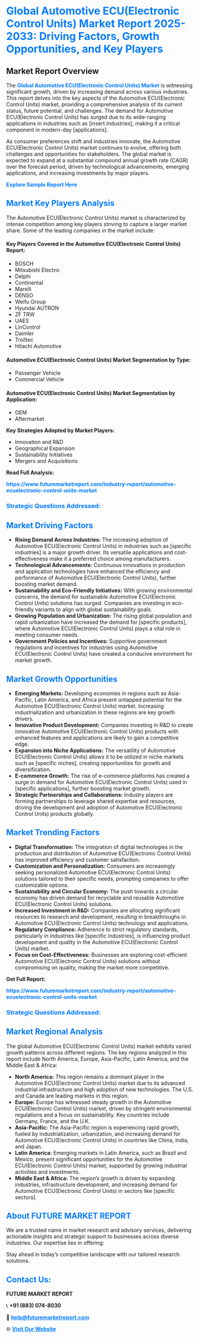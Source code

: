 <h1 style="color: #007BFF;">Global Automotive ECU(Electronic Control Units) Market Report 2025-2033: Driving Factors, Growth Opportunities, and Key Players</h1>

<section id="overview">
<h2>Market Report Overview</h2>
<p>The <a href="https://www.futuremarketreport.com/industry-report/automotive-ecuelectronic-control-units-market" style="color: #007BFF; text-decoration: none;"><strong>Global Automotive ECU(Electronic Control Units) Market</strong></a> is witnessing significant growth, driven by increasing demand across various industries. This report delves into the key aspects of the Automotive ECU(Electronic Control Units) market, providing a comprehensive analysis of its current status, future potential, and challenges. The demand for Automotive ECU(Electronic Control Units) has surged due to its wide-ranging applications in industries such as [insert industries], making it a critical component in modern-day [applications].</p>
<p>As consumer preferences shift and industries innovate, the Automotive ECU(Electronic Control Units) market continues to evolve, offering both challenges and opportunities for stakeholders. The global market is expected to expand at a substantial compound annual growth rate (CAGR) over the forecast period, driven by technological advancements, emerging applications, and increasing investments by major players.</p>
</section>

<section id="overview">
<p><a href="https://www.futuremarketreport.com/request-sample/reportId=81653" style="color: #007BFF; text-decoration: none;"><strong>Explore Sample Report Here</strong></a></p>
</section>

<section id="key-players">
<h2 style="color: #007BFF;">Market Key Players Analysis</h2>
<p>The Automotive ECU(Electronic Control Units) market is characterized by intense competition among key players striving to capture a larger market share. Some of the leading companies in the market include:</p>
<h4>Key Players Covered in the Automotive ECU(Electronic Control Units) Report:</h4>
<ul><li>BOSCH</li><li>Mitsubishi Electric</li><li>Delphi</li><li>Continental</li><li>Marelli</li><li>DENSO</li><li>Weifu Group</li><li>Hyundai AUTRON</li><li>ZF TRW</li><li>UAES</li><li>LinControl</li><li>Daimler</li><li>Troiltec</li><li>Hitachi Automotive</li></ul>
<h4>Automotive ECU(Electronic Control Units) Market Segmentation by Type:</h4>
<ul><li>Passenger Vehicle</li><li>Commercial Vehicle</li></ul>

<h4>Automotive ECU(Electronic Control Units) Market Segmentation by Application:</h4>
<ul><li>OEM</li><li>Aftermarket</li></ul>
<p><strong>Key Strategies Adopted by Market Players:</strong></p>
<ul>
<li>Innovation and R&D</li>
<li>Geographical Expansion</li>
<li>Sustainability Initiatives</li>
<li>Mergers and Acquisitions</li>
</ul>
</section>

<section>
<p><strong>Read Full Analysis: </strong></p><a href="https://www.futuremarketreport.com/industry-report/automotive-ecuelectronic-control-units-market" style="color: #007BFF; text-decoration: none;"><strong>https://www.futuremarketreport.com/industry-report/automotive-ecuelectronic-control-units-market</strong></a>
<h3 style="color: #007BFF;">Strategic Questions Addressed:</h3>
</section>

<section id="driving-factors">
<h2 style="color: #007BFF;">Market Driving Factors</h2>
<ul>
<li><strong>Rising Demand Across Industries:</strong> The increasing adoption of Automotive ECU(Electronic Control Units) in industries such as [specific industries] is a major growth driver. Its versatile applications and cost-effectiveness make it a preferred choice among manufacturers.</li>
<li><strong>Technological Advancements:</strong> Continuous innovations in production and application technologies have enhanced the efficiency and performance of Automotive ECU(Electronic Control Units), further boosting market demand.</li>
<li><strong>Sustainability and Eco-Friendly Initiatives:</strong> With growing environmental concerns, the demand for sustainable Automotive ECU(Electronic Control Units) solutions has surged. Companies are investing in eco-friendly variants to align with global sustainability goals.</li>
<li><strong>Growing Population and Urbanization:</strong> The rising global population and rapid urbanization have increased the demand for [specific products], where Automotive ECU(Electronic Control Units) plays a vital role in meeting consumer needs.</li>
<li><strong>Government Policies and Incentives:</strong> Supportive government regulations and incentives for industries using Automotive ECU(Electronic Control Units) have created a conducive environment for market growth.</li>
</ul>
</section>

<section id="growth-opportunities">
<h2 style="color: #007BFF;">Market Growth Opportunities</h2>
<ul>
<li><strong>Emerging Markets:</strong> Developing economies in regions such as Asia-Pacific, Latin America, and Africa present untapped potential for the Automotive ECU(Electronic Control Units) market. Increasing industrialization and urbanization in these regions are key growth drivers.</li>
<li><strong>Innovative Product Development:</strong> Companies investing in R&D to create innovative Automotive ECU(Electronic Control Units) products with enhanced features and applications are likely to gain a competitive edge.</li>
<li><strong>Expansion into Niche Applications:</strong> The versatility of Automotive ECU(Electronic Control Units) allows it to be utilized in niche markets such as [specific niches], creating opportunities for growth and diversification.</li>
<li><strong>E-commerce Growth:</strong> The rise of e-commerce platforms has created a surge in demand for Automotive ECU(Electronic Control Units) used in [specific applications], further boosting market growth.</li>
<li><strong>Strategic Partnerships and Collaborations:</strong> Industry players are forming partnerships to leverage shared expertise and resources, driving the development and adoption of Automotive ECU(Electronic Control Units) products globally.</li>
</ul>
</section>

<section id="trending-factors">
<h2 style="color: #007BFF;">Market Trending Factors</h2>
<ul>
<li><strong>Digital Transformation:</strong> The integration of digital technologies in the production and distribution of Automotive ECU(Electronic Control Units) has improved efficiency and customer satisfaction.</li>
<li><strong>Customization and Personalization:</strong> Consumers are increasingly seeking personalized Automotive ECU(Electronic Control Units) solutions tailored to their specific needs, prompting companies to offer customizable options.</li>
<li><strong>Sustainability and Circular Economy:</strong> The push towards a circular economy has driven demand for recyclable and reusable Automotive ECU(Electronic Control Units) solutions.</li>
<li><strong>Increased Investment in R&D:</strong> Companies are allocating significant resources to research and development, resulting in breakthroughs in Automotive ECU(Electronic Control Units) technology and applications.</li>
<li><strong>Regulatory Compliance:</strong> Adherence to strict regulatory standards, particularly in industries like [specific industries], is influencing product development and quality in the Automotive ECU(Electronic Control Units) market.</li>
<li><strong>Focus on Cost-Effectiveness:</strong> Businesses are exploring cost-efficient Automotive ECU(Electronic Control Units) solutions without compromising on quality, making the market more competitive.</li>
</ul>
</section>

<section>
<p><strong>Get Full Report: </strong></p><a href="https://www.futuremarketreport.com/industry-report/automotive-ecuelectronic-control-units-market" style="color: #007BFF; text-decoration: none;"><strong>https://www.futuremarketreport.com/industry-report/automotive-ecuelectronic-control-units-market</strong></a>
<h3 style="color: #007BFF;">Strategic Questions Addressed:</h3>
</section>


<section id="regional-analysis">
<h2 style="color: #007BFF;">Market Regional Analysis</h2>
<p>The global Automotive ECU(Electronic Control Units) market exhibits varied growth patterns across different regions. The key regions analyzed in this report include North America, Europe, Asia-Pacific, Latin America, and the Middle East & Africa:</p>
<ul>
<li><strong>North America:</strong> This region remains a dominant player in the Automotive ECU(Electronic Control Units) market due to its advanced industrial infrastructure and high adoption of new technologies. The U.S. and Canada are leading markets in this region.</li>
<li><strong>Europe:</strong> Europe has witnessed steady growth in the Automotive ECU(Electronic Control Units) market, driven by stringent environmental regulations and a focus on sustainability. Key countries include Germany, France, and the U.K.</li>
<li><strong>Asia-Pacific:</strong> The Asia-Pacific region is experiencing rapid growth, fueled by industrialization, urbanization, and increasing demand for Automotive ECU(Electronic Control Units) in countries like China, India, and Japan.</li>
<li><strong>Latin America:</strong> Emerging markets in Latin America, such as Brazil and Mexico, present significant opportunities for the Automotive ECU(Electronic Control Units) market, supported by growing industrial activities and investments.</li>
<li><strong>Middle East & Africa:</strong> The region’s growth is driven by expanding industries, infrastructure development, and increasing demand for Automotive ECU(Electronic Control Units) in sectors like [specific sectors].</li>
</ul>
</section>

<footer>
<h2 style="color: #007BFF;">About FUTURE MARKET REPORT</h2>
<p>We are a trusted name in market research and advisory services, delivering actionable insights and strategic support to businesses across diverse industries. Our expertise lies in offering:</p>

<p>Stay ahead in today’s competitive landscape with our tailored research solutions.</p>

<h2 style="color: #007BFF;">Contact Us:</h2>
<p><strong>FUTURE MARKET REPORT</strong></p>
<p>📞 <strong>+91 (883) 074-8030</strong></p>
<p>📧 <strong><a href="mailto:help@futuremarketreport.com" style="color: #007BFF;">help@futuremarketreport.com</a></strong></p>
<p>🌐 <strong><a href="https://www.futuremarketreport.com/" style="color: #007BFF;">Visit Our Website</a></strong></p>
</footer>
